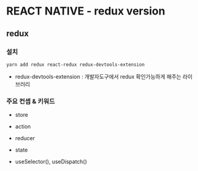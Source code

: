 # REACT NATIVE - redux version

## redux

### 설치

```
yarn add redux react-redux redux-devtools-extension
```

- redux-devtools-extension : 개발자도구에서 redux 확인가능하게 해주는 라이브러리

### 주요 컨셉 & 키워드

- store

- action

- reducer

- state

- useSelector(), useDispatch()
